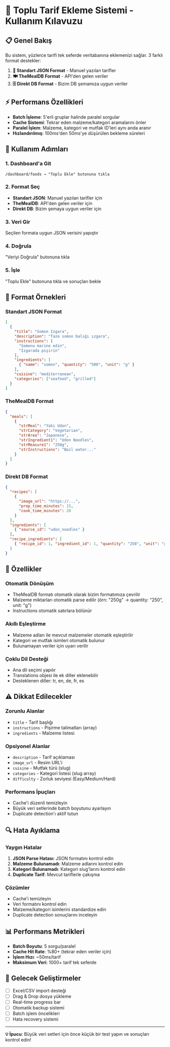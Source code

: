 # 🚀 Toplu Tarif Ekleme Sistemi - Kullanım Kılavuzu

## 📋 Genel Bakış

Bu sistem, yüzlerce tarifi tek seferde veritabanına eklemenizi sağlar. 3 farklı format destekler:

1. **📝 Standart JSON Format** - Manuel yazılan tarifler
2. **🍽️ TheMealDB Format** - API'den gelen veriler
3. **🗄️ Direkt DB Format** - Bizim DB şemamıza uygun veriler

## ⚡ Performans Özellikleri

- **Batch İşleme**: 5'erli gruplar halinde paralel sorgular
- **Cache Sistemi**: Tekrar eden malzeme/kategori aramalarını önler
- **Paralel İşlem**: Malzeme, kategori ve mutfak ID'leri aynı anda aranır
- **Hızlandırılmış**: 100ms'den 50ms'ye düşürülen bekleme süreleri

## 🔧 Kullanım Adımları

### 1. Dashboard'a Git
```
/dashboard/foods → "Toplu Ekle" butonuna tıkla
```

### 2. Format Seç
- **Standart JSON**: Manuel yazılan tarifler için
- **TheMealDB**: API'den gelen veriler için
- **Direkt DB**: Bizim şemaya uygun veriler için

### 3. Veri Gir
Seçilen formata uygun JSON verisini yapıştır

### 4. Doğrula
"Veriyi Doğrula" butonuna tıkla

### 5. İşle
"Toplu Ekle" butonuna tıkla ve sonuçları bekle

## 📝 Format Örnekleri

### Standart JSON Format
```json
[
  {
    "title": "Somon Izgara",
    "description": "Taze somon balığı ızgara",
    "instructions": [
      "Somonu marine edin",
      "Izgarada pişirin"
    ],
    "ingredients": [
      { "name": "somon", "quantity": "500", "unit": "g" }
    ],
    "cuisine": "mediterranean",
    "categories": ["seafood", "grilled"]
  }
]
```

### TheMealDB Format
```json
{
  "meals": [
    {
      "strMeal": "Yaki Udon",
      "strCategory": "Vegetarian",
      "strArea": "Japanese",
      "strIngredient1": "Udon Noodles",
      "strMeasure1": "250g",
      "strInstructions": "Boil water..."
    }
  ]
}
```

### Direkt DB Format
```json
{
  "recipes": [
    {
      "image_url": "https://...",
      "prep_time_minutes": 15,
      "cook_time_minutes": 20
    }
  ],
  "ingredients": [
    { "source_id": "udon_noodles" }
  ],
  "recipe_ingredients": [
    { "recipe_id": 1, "ingredient_id": 1, "quantity": "250", "unit": "g" }
  ]
}
```

## 🎯 Özellikler

### Otomatik Dönüşüm
- TheMealDB formatı otomatik olarak bizim formatımıza çevrilir
- Malzeme miktarları otomatik parse edilir (örn: "250g" → quantity: "250", unit: "g")
- Instructions otomatik satırlara bölünür

### Akıllı Eşleştirme
- Malzeme adları ile mevcut malzemeler otomatik eşleştirilir
- Kategori ve mutfak isimleri otomatik bulunur
- Bulunamayan veriler için uyarı verilir

### Çoklu Dil Desteği
- Ana dil seçimi yapılır
- Translations objesi ile ek diller eklenebilir
- Desteklenen diller: tr, en, de, fr, es

## ⚠️ Dikkat Edilecekler

### Zorunlu Alanlar
- `title` - Tarif başlığı
- `instructions` - Pişirme talimatları (array)
- `ingredients` - Malzeme listesi

### Opsiyonel Alanlar
- `description` - Tarif açıklaması
- `image_url` - Resim URL'i
- `cuisine` - Mutfak türü (slug)
- `categories` - Kategori listesi (slug array)
- `difficulty` - Zorluk seviyesi (Easy/Medium/Hard)

### Performans İpuçları
- Cache'i düzenli temizleyin
- Büyük veri setlerinde batch boyutunu ayarlayın
- Duplicate detection'ı aktif tutun

## 🔍 Hata Ayıklama

### Yaygın Hatalar
1. **JSON Parse Hatası**: JSON formatını kontrol edin
2. **Malzeme Bulunamadı**: Malzeme adlarını kontrol edin
3. **Kategori Bulunamadı**: Kategori slug'larını kontrol edin
4. **Duplicate Tarif**: Mevcut tariflerle çakışma

### Çözümler
- Cache'i temizleyin
- Veri formatını kontrol edin
- Malzeme/kategori isimlerini standardize edin
- Duplicate detection sonuçlarını inceleyin

## 📊 Performans Metrikleri

- **Batch Boyutu**: 5 sorgu/paralel
- **Cache Hit Rate**: %80+ (tekrar eden veriler için)
- **İşlem Hızı**: ~50ms/tarif
- **Maksimum Veri**: 1000+ tarif tek seferde

## 🚀 Gelecek Geliştirmeler

- [ ] Excel/CSV import desteği
- [ ] Drag & Drop dosya yükleme
- [ ] Real-time progress bar
- [ ] Otomatik backup sistemi
- [ ] Batch işlem öncelikleri
- [ ] Hata recovery sistemi

---

**💡 İpucu**: Büyük veri setleri için önce küçük bir test yapın ve sonuçları kontrol edin!
